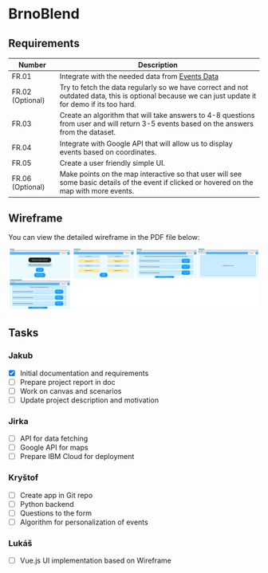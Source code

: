 # BrnoBlend

## Requirements

| Number | Description |
|-----------------|-----------------|
| FR.01    | Integrate with the needed data from [Events Data](https://data.brno.cz/datasets/e06ae10d2f8a49d5861852cf6a0f45e1_0/explore)|
| FR.02  (Optional)  | Try to fetch the data regularly so we have correct and not outdated data, this is optional because we can just update it for demo if its too hard.|
| FR.03    | Create an algorithm that will take answers to 4-8 questions from user and will return 3-5 events based on the answers from the dataset.    |
| FR.04    | Integrate with Google API that will allow us to display events based on coordinates.   |
| FR.05    | Create a user friendly simple UI.   |
| FR.06 (Optional)   | Make points on the map interactive so that user will see some basic details of the event if clicked or hovered on the map with more events.   |

## Wireframe

You can view the detailed wireframe in the PDF file below:

[![PDF Preview](./image.png)](./wireframe.pdf)

## Tasks

### Jakub
- [x]  Initial documentation and requirements
- [ ]  Prepare project report in doc
- [ ]  Work on canvas and scenarios
- [ ]  Update project description and motivation

### Jirka
- [ ]  API for data fetching
- [ ]  Google API for maps
- [ ]  Prepare IBM Cloud for deployment

### Kryštof
- [ ]  Create app in Git repo
- [ ]  Python backend
- [ ]  Questions to the form
- [ ]  Algorithm for personalization of events

### Lukáš
- [ ]  Vue.js UI implementation based on Wireframe

